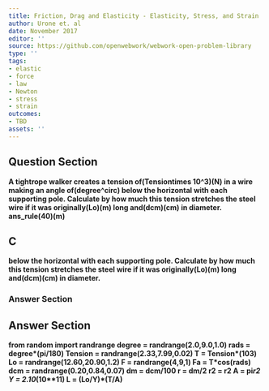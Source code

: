 ```yaml
---
title: Friction, Drag and Elasticity - Elasticity, Stress, and Strain
author: Urone et. al
date: November 2017
editor: ''
source: https://github.com/openwebwork/webwork-open-problem-library
type: ''
tags:
- elastic
- force
- law
- Newton
- stress
- strain
outcomes:
- TBD
assets: ''
---
```


## Question Section 

<b>
A tightrope walker creates a tension of(Tensiontimes 10^3)(N) in a wire making an angle of(degree^circ) below the horizontal with each supporting pole. Calculate by how much this tension stretches the steel wire if it was originally(Lo)(m) long and(dcm)(cm) in diameter.
ans_rule(40)(m)

## C
below the horizontal with each supporting pole. Calculate by how much this tension stretches the steel wire if it was originally(Lo)(m) long and(dcm)(cm) in diameter.
### Answer Section


## Answer Section

from random import randrange
degree = randrange(2.0,9.0,1.0)
rads = degree*(pi/180)
Tension = randrange(2.33,7.99,0.02)
T = Tension*(10**3)
Lo = randrange(12.60,20.90,1.2)
F = randrange(4,9,1)
Fa = T*cos(rads)
dcm = randrange(0.20,0.84,0.07)
dm = dcm/100
r = dm/2
r2 = r**2
A = pi*r2
Y = 2.10*(10**11)
L = (Lo/Y)*(T/A)